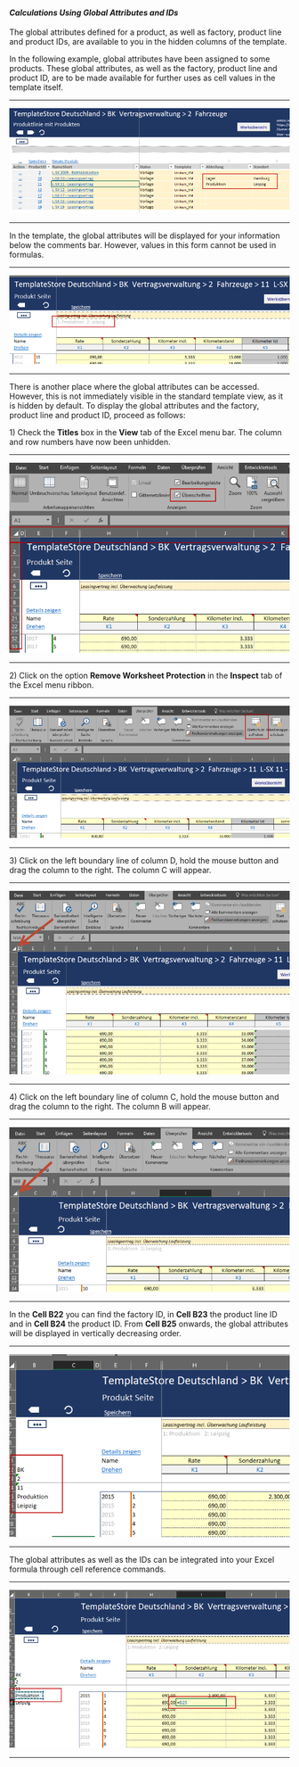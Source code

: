 #### _Calculations Using Global Attributes and IDs_ 

The global attributes defined for a product, as well as factory, product line and product IDs, are available to you in the hidden columns of the template. 

In the following example, global attributes have been assigned to some products. These global attributes, as well as the factory, product line and product ID, are to be made available for further uses as cell values in the template itself.

---

![](/assets/t62.png)

---

In the template, the global attributes will be displayed for your information below the comments bar. However, values in this form cannot be used in formulas.

---

![](/assets/t63.png)

---

There is another place where the global attributes can be accessed. However, this is not immediately visible in the standard template view, as it is hidden by default. To display the global attributes and the factory, product line and product ID, proceed as follows:

1\) Check the **Titles** box in the **View** tab of the Excel menu bar. The column and row numbers have now been unhidden.

---

![](/assets/t59.png)

---

2\) Click on the option **Remove Worksheet Protection** in the **Inspect** tab of the Excel menu ribbon.

---

![](/assets/t60.png)

---

3\) Click on the left boundary line of column D, hold the mouse button and drag the column to the right. The column C will appear.

---

![](/assets/t61.png)

---

4\) Click on the left boundary line of column C, hold the mouse button and drag the column to the right. The column B will appear.

---

![](/assets/t64.png)

---

In the **Cell B22** you can find the factory ID, in **Cell B23** the product line ID and in **Cell B24** the product ID. From **Cell B25** onwards, the global attributes will be displayed in vertically decreasing order.

---

![](/assets/t65.png)

---

The global attributes as well as the IDs can be integrated into your Excel formula through cell reference commands.

---

![](/assets/t66.png)

---



